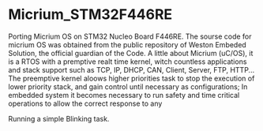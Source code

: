 # Micrium_STM32F446RE
Porting Micrium OS on STM32 Nucleo Board F446RE.
The sourse code for micrium OS was obtained from the public repository of Weston Embeded Solution, the official guardian of the Code.
A little about Micrium (uC/OS), it is a RTOS with a premptive realt time kernel, witch countless applications and stack support such as TCP, IP, DHCP, CAN, Client, Server, FTP, HTTP...
The preemptive kernel aloows higher priorities task to stop the execution of lower priority stack, and gain control until necessary as configurations;
In embedded system it becomes necessary to run safety and time critical operations to allow the correct response to any    

Running a simple Blinking task.

